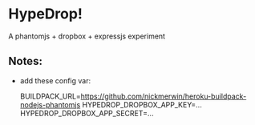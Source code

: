 # HypeDrop!

A phantomjs + dropbox + expressjs experiment

## Notes:

* add these config var:

    BUILDPACK_URL=https://github.com/nickmerwin/heroku-buildpack-nodejs-phantomjs
    HYPEDROP_DROPBOX_APP_KEY=...
    HYPEDROP_DROPBOX_APP_SECRET=...
